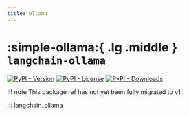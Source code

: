 ```yaml
---
title: Ollama
---
```


# :simple-ollama:{ .lg .middle } `langchain-ollama`

[![PyPI - Version](https://img.shields.io/pypi/v/langchain-ollama?label=%20)](https://pypi.org/project/langchain-ollama/#history)
[![PyPI - License](https://img.shields.io/pypi/l/langchain-ollama)](https://opensource.org/licenses/MIT)
[![PyPI - Downloads](https://img.shields.io/pepy/dt/langchain-ollama)](https://pypistats.org/packages/langchain-ollama)

!!! note
    This package ref has not yet been fully migrated to v1.

::: langchain_ollama
